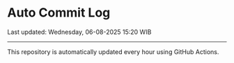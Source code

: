 # Auto Commit Log

Last updated: Wednesday, 06-08-2025 15:20 WIB

---

This repository is automatically updated every hour using GitHub Actions.
